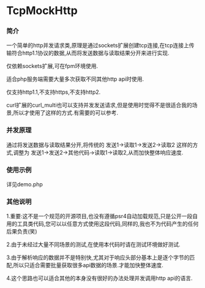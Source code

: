 # TcpMockHttp
### 简介
一个简单的http并发请求类,原理是通过sockets扩展创建tcp连接,在tcp连接上传输符合http1.1协议的数据,从而将发送数据与读取结果分开来进行实现.

仅依赖sockets扩展,可在fpm环境使用.

适合php服务端需要大量多次获取不同其他http api时使用.

仅支持http1.1,不支持https,不支持http2.

curl扩展的curl_multi也可以支持并发发送请求,但是使用时觉得不是很适合我的场景,所以才使用了这样的方式.有需要的可以参考.

### 并发原理
通过将发送数据与读取结果分开,将传统的 发送1->读取1->发送2->读取2 这样的方式,调整为 发送1->发送2->其他代码->读取1->读取2,从而加快整体响应速度.

### 使用示例
详见demo.php

### 其他说明
1.重要:这不是一个规范的开源项目,也没有遵循psr4自动加载规范,只是公开一段自用的工具类代码,您可以以任意方式使用这段代码,同样的,我也不为代码产生的任何后果负责(笑)

2.由于未经过大量不同场景的测试,在使用本代码时请在测试环境做好测试.

3.由于解析响应的数据并不是特别快,尤其对于响应头部分基本上是逐个字节的匹配,所以只适合需要批量获取很多api数据的场景.才能加快整体速度.

4.这个思路也可以适合其他的本身没有很好的办法处理并发调用http api的语言.
